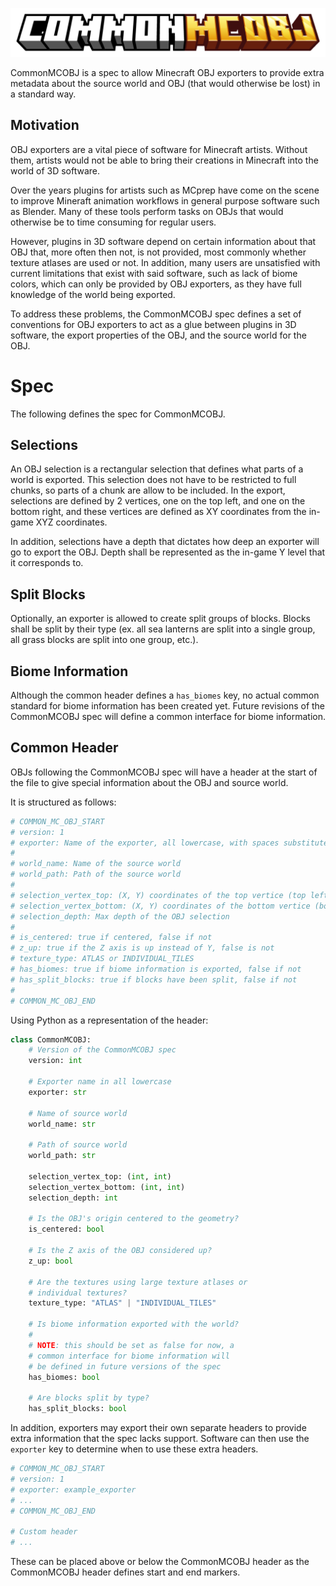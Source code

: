 ![Common MC OBJ](logo.png)

CommonMCOBJ is a spec to allow Minecraft OBJ exporters to provide extra metadata about the source world and OBJ (that would otherwise be lost) in a standard way.

## Motivation
OBJ exporters are a vital piece of software for Minecraft artists. Without them, artists would not be able to bring their creations in Minecraft into the world of 3D software. 

Over the years plugins for artists such as MCprep have come on the scene to improve Mineraft animation workflows in general purpose software such as Blender. Many of these tools perform tasks on OBJs that would otherwise be to time consuming for regular users.

However, plugins in 3D software depend on certain information about that OBJ that, more often then not, is not provided, most commonly whether texture atlases are used or not. In addition, many users are unsatisfied with current limitations that exist with said software, such as lack of biome colors, which can only be provided by OBJ exporters, as they have full knowledge of the world being exported.

To address these problems, the CommonMCOBJ spec defines a set of conventions for OBJ exporters to act as a glue between plugins in 3D software, the export properties of the OBJ, and the source world for the OBJ.

# Spec
The following defines the spec for CommonMCOBJ.

## Selections
An OBJ selection is a rectangular selection that defines what parts of a world is exported. This selection does not have to be restricted to full chunks, so parts of a chunk are allow to be included. In the export, selections are defined by 2 vertices, one on the top left, and one on the bottom right, and these vertices are defined as XY coordinates from the in-game XYZ coordinates.

In addition, selections have a depth that dictates how deep an exporter will go to export the OBJ. Depth shall be represented as the in-game Y level that it corresponds to.

## Split Blocks
Optionally, an exporter is allowed to create split groups of blocks. Blocks shall be split by their type (ex. all sea lanterns are split into a single group, all grass blocks are split into one group, etc.).

## Biome Information
Although the common header defines a `has_biomes` key, no actual common standard for biome information has been created yet. Future revisions of the CommonMCOBJ spec will define a common interface for biome information.

## Common Header
OBJs following the CommonMCOBJ spec will have a header at the start of the file to give special information about the OBJ and source world.

It is structured as follows:
```py
# COMMON_MC_OBJ_START
# version: 1
# exporter: Name of the exporter, all lowercase, with spaces substituted by underscores 
#
# world_name: Name of the source world
# world_path: Path of the source world
#
# selection_vertex_top: (X, Y) coordinates of the top vertice (top left) for the OBJ selection
# selection_vertex_bottom: (X, Y) coordinates of the bottom vertice (bottom right) for the OBJ selection
# selection_depth: Max depth of the OBJ selection
#
# is_centered: true if centered, false if not
# z_up: true if the Z axis is up instead of Y, false is not
# texture_type: ATLAS or INDIVIDUAL_TILES
# has_biomes: true if biome information is exported, false if not
# has_split_blocks: true if blocks have been split, false if not
#
# COMMON_MC_OBJ_END
```

Using Python as a representation of the header:
```py
class CommonMCOBJ:
    # Version of the CommonMCOBJ spec
    version: int

    # Exporter name in all lowercase
    exporter: str 
    
    # Name of source world
    world_name: str 

    # Path of source world
    world_path: str 

    selection_vertex_top: (int, int)
    selection_vertex_bottom: (int, int)
    selection_depth: int
    
    # Is the OBJ's origin centered to the geometry?
    is_centered: bool

    # Is the Z axis of the OBJ considered up?
    z_up: bool

    # Are the textures using large texture atlases or 
    # individual textures?
    texture_type: "ATLAS" | "INDIVIDUAL_TILES"

    # Is biome information exported with the world?
    #
    # NOTE: this should be set as false for now, a 
    # common interface for biome information will 
    # be defined in future versions of the spec
    has_biomes: bool

    # Are blocks split by type?
    has_split_blocks: bool
```

In addition, exporters may export their own separate headers to provide extra information that the spec lacks support. Software can then use the `exporter` key to determine when to use these extra headers.

```py
# COMMON_MC_OBJ_START
# version: 1
# exporter: example_exporter
# ...
# COMMON_MC_OBJ_END

# Custom header
# ...
```

These can be placed above or below the CommonMCOBJ header as the CommonMCOBJ header defines start and end markers.
